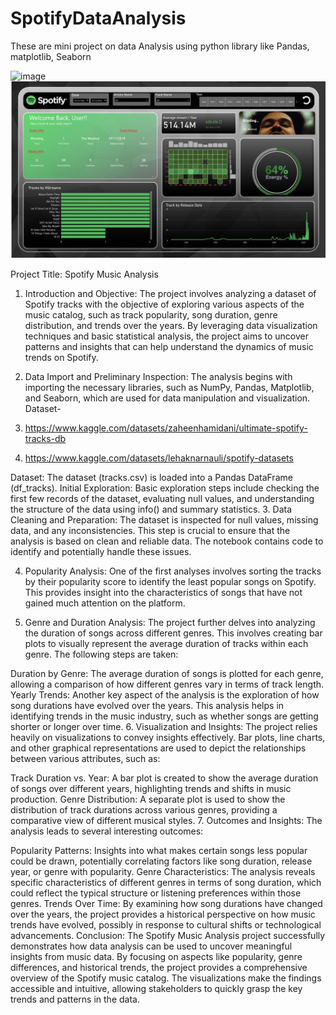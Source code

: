 # SpotifyDataAnalysis
These are mini project on data Analysis using python library like Pandas, matplotlib, Seaborn

![image](https://github.com/user-attachments/assets/9d34fda5-e3cd-44a7-b249-c4d335287fc0)
[![Power BI Dashboard Preview](./demo.png)](https://app.powerbi.com/view?r=eyJrIjoiNzNmMTVkYTYtZTQ3Ni00NDdlLWI5NTEtOTI1MmRmN2RjNDMwIiwidCI6IjhkMWE2OWVjLTAzYjUtNDM0NS1hZTIxLWRhZDExMmY1ZmI0ZiIsImMiOjN9)

Project Title: Spotify Music Analysis
1. Introduction and Objective:
The project involves analyzing a dataset of Spotify tracks with the objective of exploring various aspects of the music catalog, such as track popularity, song duration, genre distribution, and trends over the years. By leveraging data visualization techniques and basic statistical analysis, the project aims to uncover patterns and insights that can help understand the dynamics of music trends on Spotify.

2. Data Import and Preliminary Inspection:
The analysis begins with importing the necessary libraries, such as NumPy, Pandas, Matplotlib, and Seaborn, which are used for data manipulation and visualization.
Dataset-
1. https://www.kaggle.com/datasets/zaheenhamidani/ultimate-spotify-tracks-db
2. https://www.kaggle.com/datasets/lehaknarnauli/spotify-datasets

Dataset: The dataset (tracks.csv) is loaded into a Pandas DataFrame (df_tracks).
Initial Exploration: Basic exploration steps include checking the first few records of the dataset, evaluating null values, and understanding the structure of the data using info() and summary statistics.
3. Data Cleaning and Preparation:
The dataset is inspected for null values, missing data, and any inconsistencies. This step is crucial to ensure that the analysis is based on clean and reliable data. The notebook contains code to identify and potentially handle these issues.

4. Popularity Analysis:
One of the first analyses involves sorting the tracks by their popularity score to identify the least popular songs on Spotify. This provides insight into the characteristics of songs that have not gained much attention on the platform.

5. Genre and Duration Analysis:
The project further delves into analyzing the duration of songs across different genres. This involves creating bar plots to visually represent the average duration of tracks within each genre. The following steps are taken:

Duration by Genre: The average duration of songs is plotted for each genre, allowing a comparison of how different genres vary in terms of track length.
Yearly Trends: Another key aspect of the analysis is the exploration of how song durations have evolved over the years. This analysis helps in identifying trends in the music industry, such as whether songs are getting shorter or longer over time.
6. Visualization and Insights:
The project relies heavily on visualizations to convey insights effectively. Bar plots, line charts, and other graphical representations are used to depict the relationships between various attributes, such as:

Track Duration vs. Year: A bar plot is created to show the average duration of songs over different years, highlighting trends and shifts in music production.
Genre Distribution: A separate plot is used to show the distribution of track durations across various genres, providing a comparative view of different musical styles.
7. Outcomes and Insights:
The analysis leads to several interesting outcomes:

Popularity Patterns: Insights into what makes certain songs less popular could be drawn, potentially correlating factors like song duration, release year, or genre with popularity.
Genre Characteristics: The analysis reveals specific characteristics of different genres in terms of song duration, which could reflect the typical structure or listening preferences within those genres.
Trends Over Time: By examining how song durations have changed over the years, the project provides a historical perspective on how music trends have evolved, possibly in response to cultural shifts or technological advancements.
Conclusion:
The Spotify Music Analysis project successfully demonstrates how data analysis can be used to uncover meaningful insights from music data. By focusing on aspects like popularity, genre differences, and historical trends, the project provides a comprehensive overview of the Spotify music catalog. The visualizations make the findings accessible and intuitive, allowing stakeholders to quickly grasp the key trends and patterns in the data.
